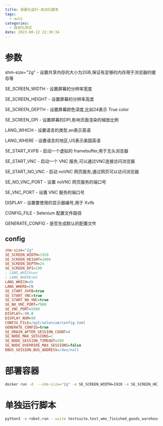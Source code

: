 ```yaml
---
title: 容器化运行-自动化脚本
tags:
  - auto
categories:
  - 自动化测试 
date: 2023-08-12 22:30:34
---
```


# 参数
shm-size="2g" - 设置共享内存的大小为2GB,保证有足够的内存用于浏览器的缓存等

SE_SCREEN_WIDTH - 设置屏幕的分辨率宽度

SE_SCREEN_HEIGHT - 设置屏幕的分辨率高度

SE_SCREEN_DEPTH - 设置屏幕颜色深度,比如24表示 True color

SE_SCREEN_DPI - 设置屏幕的DPI,影响页面渲染的缩放比例

LANG_WHICH - 设置语言的类型,en表示英语

LANG_WHERE - 设置语言的地区,US表示美国英语

SE_START_XVFB - 启动一个虚拟的 framebuffer,用于无头浏览器

SE_START_VNC - 启动一个 VNC 服务,可以通过VNC连接访问浏览器

SE_START_NO_VNC - 启动 noVNC 网页服务,通过网页可以访问浏览器

SE_NO_VNC_PORT - 设置 noVNC 网页服务的端口号

SE_VNC_PORT - 设置 VNC 服务的端口号

DISPLAY - 设置要使用的显示器编号,用于 Xvfb

CONFIG_FILE - Selenium 配置文件路径

GENERATE_CONFIG - 是否生成默认的配置文件
## config
```ini
shm-size="2g"
SE_SCREEN_WIDTH=1920
SE_SCREEN_HEIGHT=1080 
SE_SCREEN_DEPTH=24
SE_SCREEN_DPI=100
; LANG_WHICH=en
; LANG_WHERE=US
LANG_WHICH=zh
LANG_WHERE=CN
SE_START_XVFB=true
SE_START_VNC=true
SE_START_NO_VNC=true
SE_NO_VNC_PORT=7900
SE_VNC_PORT=5900
DISPLAY=:99.0
DISPLAY_NUM=99
CONFIG_FILE=/opt/selenium/config.toml
GENERATE_CONFIG=true
SE_DRAIN_AFTER_SESSION_COUNT=0
SE_NODE_MAX_SESSIONS=1
SE_NODE_SESSION_TIMEOUT=300
SE_NODE_OVERRIDE_MAX_SESSIONS=false
DBUS_SESSION_BUS_ADDRESS=/dev/null
```
# 部署容器
```bash
docker run -d  --shm-size="2g" -e SE_SCREEN_WIDTH=1920 -e SE_SCREEN_HEIGHT=1080 -e SE_SCREEN_DEPTH=24 -e SE_SCREEN_DPI=100  -p 8889:8090 -p 7901:7900 erlancode/selenium:v5
```

# 单独运行脚本
```bash
python3 -m robot.run --suite testsuite.test_wms_finished_goods_warehousing .
```


